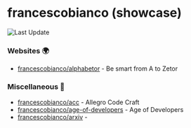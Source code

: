 # francescobianco (showcase)
![Last Update](https://img.shields.io/badge/Last%20Update-2024--06--02%2008%3A16%3A34%20UTC-blue)
###  Websites :earth_africa:
* [francescobianco/alphabetor](https://github.com/francescobianco/alphabetor)  - Be smart from A to Zetor
###  Miscellaneous :briefcase:
* [francescobianco/acc](https://github.com/francescobianco/acc)  - Allegro Code Craft
* [francescobianco/age-of-developers](https://github.com/francescobianco/age-of-developers)  - Age of Developers
* [francescobianco/arxiv](https://github.com/francescobianco/arxiv)  - 
